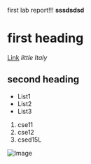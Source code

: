 first lab report!!!
**sssdsdsd**
# first heading
[Link](https://www.google.com/)
*little Italy*
## second heading
* List1
* List2
* List3

1. cse11
2. cse12
3. csed15L

![Image](https://www.google.com/search?q=ocean&tbm=isch&chips=q:ocean,online_chips:deep+sea:gKil9uBkl2Q%3D&hl=zh-CN&sa=X&ved=2ahUKEwiR_LKTva_1AhUJ0FMKHTM6DRsQ4lYoAHoECAEQHA&biw=1903&bih=969#imgrc=Tp-2A45nRbgyQM)
